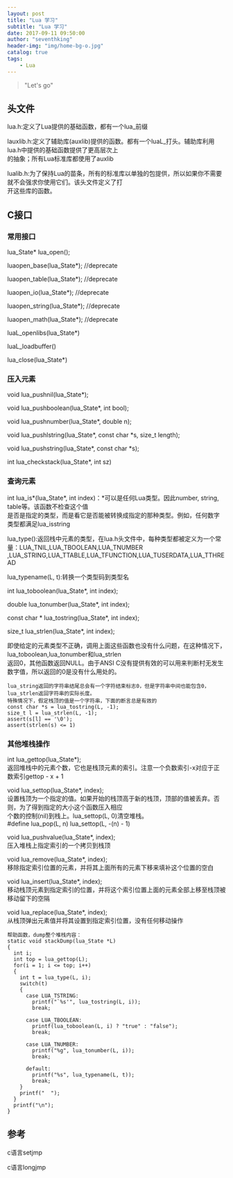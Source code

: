 ```yaml
---
layout: post
title: "Lua 学习"
subtitle: "Lua 学习"
date: 2017-09-11 09:50:00
author: "seventhking"
header-img: "img/home-bg-o.jpg"
catalog: true
tags:
    - Lua
---
```


> "Let's go"

## 头文件
lua.h:定义了Lua提供的基础函数，都有一个lua_前缀  

lauxlib.h:定义了辅助库(auxlib)提供的函数。都有一个luaL_打头。辅助库利用lua.h中提供的基础函数提供了更高层次上  
          的抽象；所有Lua标准库都使用了auxlib

lualib.h:为了保持Lua的苗条，所有的标准库以单独的包提供，所以如果你不需要就不会强求你使用它们。该头文件定义了打  
         开这些库的函数。

## C接口

### 常用接口

lua_State* lua_open();

luaopen_base(lua_State*);   //deprecate

luaopen_table(lua_State*);  //deprecate

luaopen_io(lua_State*);     //deprecate

luaopen_string(lua_State*); //deprecate 

luaopen_math(lua_State*);   //deprecate

luaL_openlibs(lua_State*)

luaL_loadbuffer()

lua_close(lua_State*)

### 压入元素

void lua_pushnil(lua_State*);

void lua_pushboolean(lua_State*, int bool);

void lua_pushnumber(lua_State*, double n);

void lua_pushlstring(lua_State*, const char *s, size_t length);

void lua_pushstring(lua_State*, const char *s);

int lua_checkstack(lua_State*, int sz)


### 查询元素

int lua_is*(lua_State*, int index)：*可以是任何Lua类型。因此number, string, table等。该函数不检查这个值  
                                    是否是指定的类型，而是看它是否能被转换成指定的那种类型。例如，任何数字  
                                    类型都满足lua_isstring

lua_type():返回栈中元素的类型，在lua.h头文件中，每种类型都被定义为一个常量：LUA_TNIL,LUA_TBOOLEAN,LUA_TNUMBER  
           ,LUA_STRING,LUA_TTABLE,LUA_TFUNCTION,LUA_TUSERDATA,LUA_TTHREAD

lua_typename(L, t):转换一个类型码到类型名

int lua_toboolean(lua_State*, int index);

double lua_tonumber(lua_State*, int index);

const char * lua_tostring(lua_State*, int index);

size_t lua_strlen(lua_State*, int index);

即使给定的元素类型不正确，调用上面这些函数也没有什么问题，在这种情况下，lua_toboolean,lua_tonumber和lua_strlen  
返回0，其他函数返回NULL。由于ANSI C没有提供有效的可以用来判断村无发生数字值，所以返回的0是没有什么用处的。

~~~
lua_string返回的字符串结尾总会有一个字符结束标志0，但是字符串中间也能包含0，lua_strlen返回字符串的实际长度。
特殊情况下，假定栈顶的值是一个字符串，下面的断言总是有效的
const char *s = lua_tostring(L, -1);
size_t l = lua_strlen(L, -1);
assert(s[l] == '\0');
assert(strlen(s) <= 1)
~~~

### 其他堆栈操作

int lua_gettop(lua_State*);  
返回堆栈中的元素个数，它也是栈顶元素的索引。注意一个负数索引-x对应于正数索引gettop - x + 1

void lua_settop(lua_State*, index);  
设置栈顶为一个指定的值。如果开始的栈顶高于新的栈顶，顶部的值被丢弃。否则，为了得到指定的大小这个函数压入相应  
个数的控制(nil)到栈上。lua_settop(L, 0)清空堆栈。  
#define lua_pop(L, n)  lua_settop(L, -(n) - 1)

void lua_pushvalue(lua_State*, index);  
压入堆栈上指定索引的一个拷贝到栈顶

void lua_remove(lua_State*, index);  
移除指定索引位置的元素，并将其上面所有的元素下移来填补这个位置的空白

void lua_insert(lua_State*, index);  
移动栈顶元素到指定索引的位置，并将这个索引位置上面的元素全部上移至栈顶被移动留下的空隔

void lua_replace(lua_State*, index);  
从栈顶弹出元素值并将其设置到指定索引位置，没有任何移动操作

~~~
帮助函数，dump整个堆栈内容：
static void stackDump(lua_State *L)
{
  int i;
  int top = lua_gettop(L);
  for(i = 1; i <= top; i++)
  {
    int t = lua_type(L, i);
    switch(t)
    {
      case LUA_TSTRING:
        printf("`%s'", lua_tostring(L, i));
        break;
        
      case LUA_TBOOLEAN:
        printf(lua_toboolean(L, i) ? "true" : "false");
        break;
        
      case LUA_TNUMBER:
        printf("%g", lua_tonumber(L, i));
        break;
        
      default:
        printf("%s", lua_typename(L, t));
        break;
    }
    printf("  ");
  }
  printf("\n");
}
~~~






## 参考

c语言setjmp

c语言longjmp
